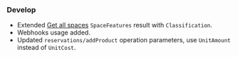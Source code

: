 ### Develop

* Extended [Get all spaces](operations/enterprises.md#get-all-spaces) `SpaceFeatures` result with `Classification`.
* Webhooks usage added.
* Updated `reservations/addProduct` operation parameters, use `UnitAmount` instead of `UnitCost`.
